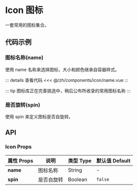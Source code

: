 # Icon 图标

一套常用的图标集合。

<script setup>
import Name from './name.vue'
</script>

## 代码示例

### 图标名称(name)

使用 name 名称来选择图标，大小和颜色继承自容器样式。

<div class="demo-block">

<Name />

::: details 查看代码
<<< @/zh/components/icon/name.vue
:::

</div>

::: tip
图标库正在完善挑选中，稍后公布所收录的常用图标名称
:::

### 是否旋转(spin)

使用 spin 来定义图标是否自旋转。

## API

### Icon Props

| 属性 Props | 说明       | 类型 Type | 默认值 Default |
| ---------- | ---------- | --------- | -------------- |
| **name**   | 图标名称   | String    | -              |
| **spin**   | 是否自旋转 | Boolean   | `false`        |
